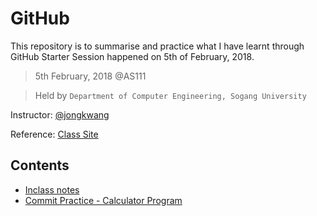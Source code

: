 # GitHub

This repository is to summarise and practice what I have learnt through GitHub Starter Session happened on 5th of February, 2018.

> 5th February, 2018 @AS111

> Held by ```Department of Computer Engineering, Sogang University```

Instructor: [@jongkwang](https://github.com/jongkwang)

Reference: [Class Site](https://github.com/iot-labs/github-training)

## Contents
* [Inclass notes](https://github.com/mhnam/GitHub/blob/master/notes.md)
* [Commit Practice - Calculator Program](https://github.com/mhnam/GitHub/blob/master/Calculator.java)
